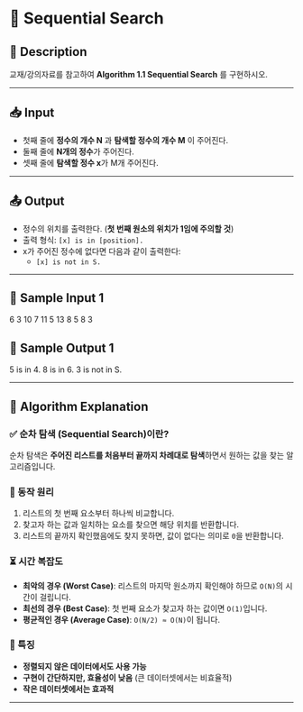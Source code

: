 # 🔎 Sequential Search

## 📌 Description

교재/강의자료를 참고하여 **Algorithm 1.1 Sequential Search** 를 구현하시오.

---

## 📥 Input

- 첫째 줄에 **정수의 개수 N** 과 **탐색할 정수의 개수 M** 이 주어진다.
- 둘째 줄에 **N개의 정수**가 주어진다.
- 셋째 줄에 **탐색할 정수 x**가 M개 주어진다.

---

## 📤 Output

- 정수의 위치를 출력한다. (**첫 번째 원소의 위치가 1임에 주의할 것**)
- 출력 형식: `[x] is in [position].`
- x가 주어진 정수에 없다면 다음과 같이 출력한다:
  - `[x] is not in S.`

---

## 📝 Sample Input 1


6 3
10 7 11 5 13 8
5 8 3


## 📌 Sample Output 1


5 is in 4.
8 is in 6.
3 is not in S.


---

## 🧐 Algorithm Explanation

### ✅ 순차 탐색 (Sequential Search)이란?

순차 탐색은 **주어진 리스트를 처음부터 끝까지 차례대로 탐색**하면서 원하는 값을 찾는 알고리즘입니다.

### 🔹 동작 원리

1. 리스트의 첫 번째 요소부터 하나씩 비교합니다.
2. 찾고자 하는 값과 일치하는 요소를 찾으면 해당 위치를 반환합니다.
3. 리스트의 끝까지 확인했음에도 찾지 못하면, 값이 없다는 의미로 `0`을 반환합니다.

### ⏳ 시간 복잡도

- **최악의 경우 (Worst Case)**: 리스트의 마지막 원소까지 확인해야 하므로 `O(N)`의 시간이 걸립니다.
- **최선의 경우 (Best Case)**: 첫 번째 요소가 찾고자 하는 값이면 `O(1)`입니다.
- **평균적인 경우 (Average Case)**: `O(N/2) ≈ O(N)`이 됩니다.

### 📌 특징

- **정렬되지 않은 데이터에서도 사용 가능**
- **구현이 간단하지만, 효율성이 낮음** (큰 데이터셋에서는 비효율적)
- **작은 데이터셋에서는 효과적**

---

